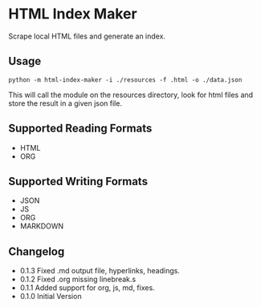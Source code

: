# HTML Index Maker

Scrape local HTML files and generate an index.

## Usage

```shell
python -m html-index-maker -i ./resources -f .html -o ./data.json
```

This will call the module on the resources directory, look for html files and store the result in a given json file.

## Supported Reading Formats

- HTML
- ORG

## Supported Writing Formats

- JSON
- JS
- ORG
- MARKDOWN

## Changelog

- 0.1.3 Fixed .md output file, hyperlinks, headings.
- 0.1.2 Fixed .org missing linebreak.s
- 0.1.1 Added support for org, js, md, fixes.
- 0.1.0 Initial Version